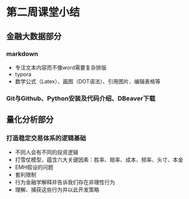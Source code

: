 # 第二周课堂小结
## 金融大数据部分
### markdown
- 专注文本内容而不像word需要复杂排版
- typora
- 数学公式（Latex）、画图（DOT语法）、引用图片、编辑表格等
### Git与Github、Python安装及代码介绍、DBeaver下载
## 量化分析部分
### 打造稳定交易体系的逻辑基础
- 不同人会有不同的投资逻辑
- 打雪仗模型，蕴含六大关键因素：胜率、赔率、成本、频率、头寸、本金
- EMH假设的问题
- 套利限制
- 行为金融学解释并告诉我们存在非理性行为
- 理解、捕获这些行为并以此开发策略
